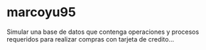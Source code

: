 # marcoyu95
Simular una base de datos que contenga operaciones y procesos requeridos para realizar compras con tarjeta de credito…
